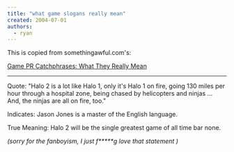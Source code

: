 ```yaml
---
title: "what game slogans really mean"
created: 2004-07-01
authors:
  - ryan
---
```


This is copied from somethingawful.com's:

[Game PR Catchphrases: What They Really Mean](http://www.somethingawful.com/articles.php?a=2220)

---

Quote: "Halo 2 is a lot like Halo 1, only it's Halo 1 on fire, going 130 miles per hour through a hospital zone, being chased by helicopters and ninjas ... And, the ninjas are all on fire, too."

Indicates: Jason Jones is a master of the English language.

True Meaning: Halo 2 will be the single greatest game of all time bar none.

_(sorry for the fanboyism, I just f\*\*\*\*\*g love that statement )_
